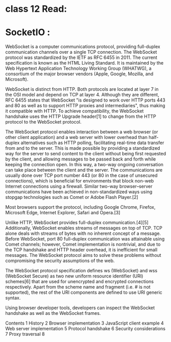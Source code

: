 # class 12 Read:

# SocketIO :
WebSocket is a computer communications protocol, providing full-duplex communication channels over a single TCP connection. The WebSocket protocol was standardized by the IETF as RFC 6455 in 2011. The current specification is known as the HTML Living Standard. It is maintained by the Web Hypertext Application Technology Working Group (WHATWG), a consortium of the major browser vendors (Apple, Google, Mozilla, and Microsoft).

WebSocket is distinct from HTTP. Both protocols are located at layer 7 in the OSI model and depend on TCP at layer 4. Although they are different, RFC 6455 states that WebSocket "is designed to work over HTTP ports 443 and 80 as well as to support HTTP proxies and intermediaries", thus making it compatible with HTTP. To achieve compatibility, the WebSocket handshake uses the HTTP Upgrade header[1] to change from the HTTP protocol to the WebSocket protocol.

The WebSocket protocol enables interaction between a web browser (or other client application) and a web server with lower overhead than half-duplex alternatives such as HTTP polling, facilitating real-time data transfer from and to the server. This is made possible by providing a standardized way for the server to send content to the client without being first requested by the client, and allowing messages to be passed back and forth while keeping the connection open. In this way, a two-way ongoing conversation can take place between the client and the server. The communications are usually done over TCP port number 443 (or 80 in the case of unsecured connections), which is beneficial for environments that block non-web Internet connections using a firewall. Similar two-way browser–server communications have been achieved in non-standardized ways using stopgap technologies such as Comet or Adobe Flash Player.[2]

Most browsers support the protocol, including Google Chrome, Firefox, Microsoft Edge, Internet Explorer, Safari and Opera.[3]

Unlike HTTP, WebSocket provides full-duplex communication.[4][5] Additionally, WebSocket enables streams of messages on top of TCP. TCP alone deals with streams of bytes with no inherent concept of a message. Before WebSocket, port 80 full-duplex communication was attainable using Comet channels; however, Comet implementation is nontrivial, and due to the TCP handshake and HTTP header overhead, it is inefficient for small messages. The WebSocket protocol aims to solve these problems without compromising the security assumptions of the web.

The WebSocket protocol specification defines ws (WebSocket) and wss (WebSocket Secure) as two new uniform resource identifier (URI) schemes[6] that are used for unencrypted and encrypted connections respectively. Apart from the scheme name and fragment (i.e. # is not supported), the rest of the URI components are defined to use URI generic syntax.

Using browser developer tools, developers can inspect the WebSocket handshake as well as the WebSocket frames.


Contents
1	History
2	Browser implementation
3	JavaScript client example
4	Web server implementation
5	Protocol handshake
6	Security considerations
7	Proxy traversal
8	

